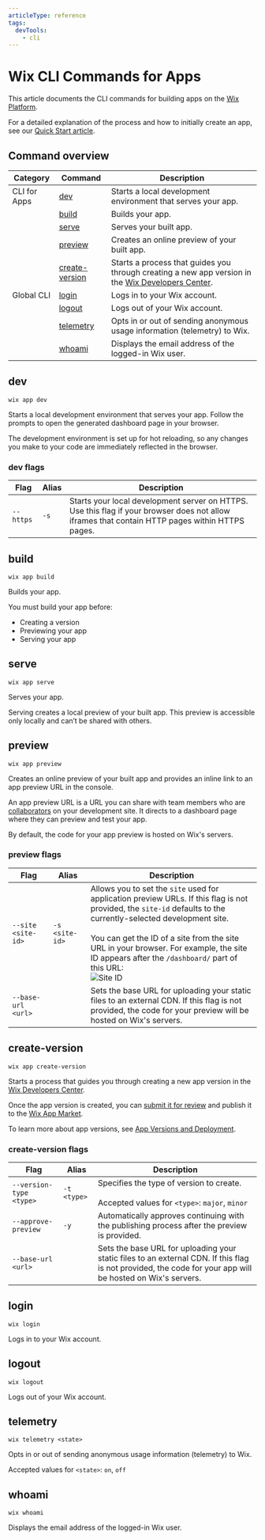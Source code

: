 ```yaml
---
articleType: reference
tags: 
  devTools: 
    - cli
---
```


# Wix CLI Commands for Apps

This article documents the CLI commands for building apps on the [Wix Platform](https://dev.wix.com/docs/build-apps/developer-tools/cli/get-started/platform-overview).

For a detailed explanation of the process and how to initially create an app, see our [Quick Start article](https://dev.wix.com/docs/build-apps/developer-tools/cli/get-started/quick-start).

## Command overview

| Category          | Command            | Description                                                  |
|----------------|--------------------|--------------------------------------------------------------|
| CLI for Apps   | [dev](#dev)        | Starts a local development environment that serves your app. |
|                | [build](#build)    | Builds your app.                                             |
|                | [serve](#serve)    | Serves your built app.                                       |
|                | [preview](#preview)| Creates an online preview of your built app.                 |
|                | [create-version](#create-version)   | Starts a process that guides you through creating a new app version in the [Wix Developers Center](https://dev.wix.com/apps/my-apps). |
| Global CLI     | [login](#login)    | Logs in to your Wix account.                                   |
|                | [logout](#logout)  | Logs out of your Wix account.                                  |
|                | [telemetry](#telemetry)| Opts in or out of sending anonymous usage information (telemetry) to Wix. |
|                | [whoami](#whoami)  | Displays the email address of the logged-in Wix user.         |


## dev

```tsx
wix app dev
```

Starts a local development environment that serves your app. Follow the prompts to open the generated dashboard page in your browser.

The development environment is set up for hot reloading, so any changes you make to your code are immediately reflected in the browser.

### dev flags

| Flag           | Alias     | Description                             |
| -------------- | --------- | --------------------------------------- |
| `--https`  | `-s` | Starts your local development server on HTTPS. Use this flag if your browser does not allow iframes that contain HTTP pages within HTTPS pages. |

## build

```tsx
wix app build
```

Builds your app.

You must build your app before:

* Creating a version
* Previewing your app
* Serving your app

## serve

```tsx
wix app serve
```

Serves your app.

Serving creates a local preview of your built app. This preview is accessible only locally and can’t be shared with others.

## preview

```tsx
wix app preview
```

Creates an online preview of your built app and provides an inline link to an app preview URL in the console.

An app preview URL is a URL you can share with team members who are [collaborators](https://support.wix.com/en/article/inviting-people-to-contribute-to-your-site) on your development site. It directs to a dashboard page where they can preview and test your app.

By default, the code for your app preview is hosted on Wix's servers.

### preview flags

| Flag                 | Alias         | Description                                                           |
| -------------------- | ------------- | --------------------------------------------------------------------- |
| `--site <site-id>`   | `-s <site-id>` | Allows you to set the `site` used for application preview URLs. If this flag is not provided, the `site-id` defaults to the currently-selected development site.<br><br>You can get the ID of a site from the site URL in your browser. For example, the site ID appears after the `/dashboard/` part of this URL:<br>![Site ID](site-id.png) |
| `--base-url <url>`     |   | Sets the base URL for uploading your static files to an external CDN. If this flag is not provided, the code for your preview will be hosted on Wix's servers.

## create-version

```tsx
wix app create-version
```

Starts a process that guides you through creating a new app version in the [Wix Developers Center](https://dev.wix.com/apps/my-apps).

Once the app version is created, you can [submit it for review](https://devforum.wix.com/kb/en/article/submit-your-app-for-review) and publish it to the [Wix App Market](https://www.wix.com/app-market).

To learn more about app versions, see [App Versions and Deployment](../workflow/app_versions_and_deployment.md).

### create-version flags

| Flag                 | Alias         | Description                                                           |
| -------------------- | ------------- | --------------------------------------------------------------------- |
| `--version-type <type>`   | `-t <type>` | Specifies the type of version to create. <br><br> Accepted values for `<type>`: `major`, `minor`
| `--approve-preview`   | `-y` | Automatically approves continuing with the publishing process after the preview is provided.
| `--base-url <url>`     |   | Sets the base URL for uploading your static files to an external CDN. If this flag is not provided, the code for your app will be hosted on Wix's servers.

## login

```tsx
wix login
```

Logs in to your Wix account.

## logout

```tsx
wix logout
```

Logs out of your Wix account.

## telemetry

```tsx
wix telemetry <state>
```

Opts in or out of sending anonymous usage information (telemetry) to Wix.

Accepted values for `<state>`: `on`, `off`

## whoami

```tsx
wix whoami
```

Displays the email address of the logged-in Wix user.
